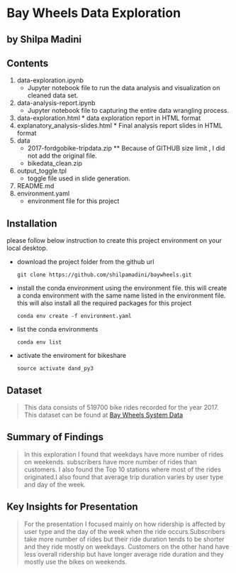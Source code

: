 # Bay Wheels Data Exploration
## by Shilpa Madini


## Contents

1. data-exploration.ipynb
    * Jupyter notebook file to run the data analysis and visualization on cleaned data set.
2. data-analysis-report.ipynb
    * Jupyter notebook file to capturing the entire data wrangling process.
3. data-exploration.html
       * data exploration report in HTML format
4. explanatory_analysis-slides.html
       * Final analysis report slides in HTML format
5. data
    * 2017-fordgobike-tripdata.zip
        ** Because of GITHUB size limit , I did not add the original file.
    * bikedata_clean.zip
6. output_toggle.tpl
    * toggle file used in slide generation.
7. README.md
8. environment.yaml
    * environment file for this project

## Installation
please follow below instruction to create this project environment on your local desktop.
- download the project folder from the github url
     ```
    git clone https://github.com/shilpamadini/baywheels.git
    ```
- install the conda environment using the environment file. this will create a conda environment with the same name listed in the environment file. this will also install all the required packages for this project
    ```
    conda env create -f environment.yaml
    ```
- list the conda environments
     ```
     conda env list
     ```
- activate the enviroment for bikeshare
     ```
     source activate dand_py3
     ```

## Dataset

> This data consists of 519700 bike rides recorded for the year 2017.
This dataset can be found at [Bay Wheels  System Data](https://www.lyft.com/bikes/bay-wheels/system-data)


## Summary of Findings

> In this exploration I found that weekdays have more number of rides on weekends.
subscribers have more number of rides than customers. I also found the Top 10
stations where most of the rides originated.I also found that average trip duration varies by user type and day of the week.


## Key Insights for Presentation

> For the presentation I focused mainly on how ridership is affected by user type and the day of the week when the ride occurs.Subscribers take more
number of rides but their ride duration tends to be shorter and they ride mostly
on weekdays. Customers on the other hand have less overall ridership but have longer
average ride duration and they mostly use the bikes on weekends.
